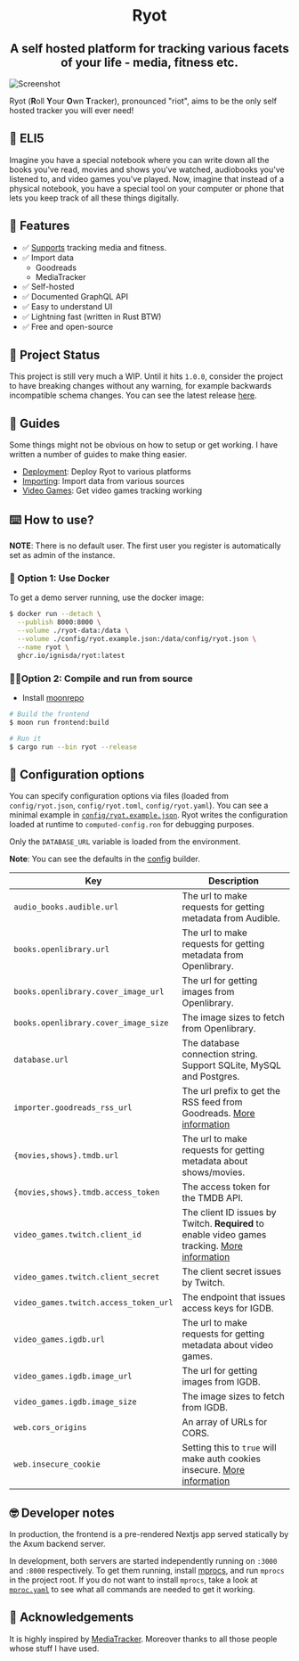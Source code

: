 <h1 align="center">Ryot</h1>

<h2 align="center">
  A self hosted platform for tracking various facets of your life - media,
  fitness etc.
</h2>

![Screenshot](/docs/assets/screenshot.png)

Ryot (**R**oll **Y**our **O**wn **T**racker), pronounced "riot", aims to be the
only self hosted tracker you will ever need!

## 📝 ELI5

Imagine you have a special notebook where you can write down all the books
you've read, movies and shows you've watched, audiobooks you've listened to, and
video games you've played. Now, imagine that instead of a physical notebook, you
have a special tool on your computer or phone that lets you keep track of all
these things digitally.

## 🚀 Features

- ✅ [Supports](https://github.com/IgnisDa/ryot/discussions/4) tracking media and fitness.
- ✅ Import data
  - Goodreads
  - MediaTracker
- ✅ Self-hosted
- ✅ Documented GraphQL API
- ✅ Easy to understand UI
- ✅ Lightning fast (written in Rust BTW)
- ✅ Free and open-source

## 🧪 Project Status

This project is still very much a WIP. Until it hits `1.0.0`, consider the project
to have breaking changes without any warning, for example backwards incompatible
schema changes. You can see the latest release
[here](https://github.com/IgnisDa/ryot/releases).

## 📖 Guides

Some things might not be obvious on how to setup or get working. I have written
a number of guides to make thing easier.

- [Deployment](/docs/guides/deployment.md): Deploy Ryot to various platforms
- [Importing](/docs/guides/importing.md): Import data from various sources
- [Video Games](/docs/guides/video-games.md): Get video games tracking working

## ⌨️  How to use?

**NOTE**: There is no default user. The first user you register is automatically
set as admin of the instance.

### 🐳 Option 1: Use Docker

To get a demo server running, use the docker image:

```bash
$ docker run --detach \
  --publish 8000:8000 \
  --volume ./ryot-data:/data \
  --volume ./config/ryot.example.json:/data/config/ryot.json \
  --name ryot \
  ghcr.io/ignisda/ryot:latest
```

### 🧑‍💻Option 2: Compile and run from source

- Install [moonrepo](https://moonrepo.dev/https://moonrepo.dev/)

```bash
# Build the frontend
$ moon run frontend:build

# Run it
$ cargo run --bin ryot --release
```

## 🔧 Configuration options

You can specify configuration options via files (loaded from `config/ryot.json`,
`config/ryot.toml`, `config/ryot.yaml`). You can see a minimal example in
[`config/ryot.example.json`](config/ryot.example.json). Ryot writes the
configuration loaded at runtime to `computed-config.ron` for debugging purposes.

Only the `DATABASE_URL` variable is loaded from the environment.

**Note**: You can see the defaults in the [config](apps/backend/src/config.rs)
builder.

| Key                                   | Description                                                                                                              |
| ------------------------------------- | ------------------------------------------------------------------------------------------------------------------------ |
| `audio_books.audible.url`             | The url to make requests for getting metadata from Audible.                                                              |
| `books.openlibrary.url`               | The url to make requests for getting metadata from Openlibrary.                                                          |
| `books.openlibrary.cover_image_url`   | The url for getting images from Openlibrary.                                                                             |
| `books.openlibrary.cover_image_size`  | The image sizes to fetch from Openlibrary.                                                                               |
| `database.url`                        | The database connection string. Support SQLite, MySQL and Postgres.                                                      |
| `importer.goodreads_rss_url`          | The url prefix to get the RSS feed from Goodreads. [More information](/docs/guides/importing.md)                                                                      |
| `{movies,shows}.tmdb.url`             | The url to make requests for getting metadata about shows/movies.                                                        |
| `{movies,shows}.tmdb.access_token`    | The access token for the TMDB API.                                                                                       |
| `video_games.twitch.client_id`        | The client ID issues by Twitch. **Required** to enable video games tracking. [More information](/docs/guides/video-games.md) |
| `video_games.twitch.client_secret`    | The client secret issues by Twitch.                                                                                      |
| `video_games.twitch.access_token_url` | The endpoint that issues access keys for IGDB.                                                                           |
| `video_games.igdb.url`                | The url to make requests for getting metadata about video games.                                                         |
| `video_games.igdb.image_url`          | The url for getting images from IGDB.                                                                                    |
| `video_games.igdb.image_size`         | The image sizes to fetch from IGDB.                                                                                      |
| `web.cors_origins`                    | An array of URLs for CORS.                                                                                               |
| `web.insecure_cookie`                 | Setting this to `true` will make auth cookies insecure. [More information](https://github.com/IgnisDa/ryot/issues/23#)   |

## 🤓 Developer notes

In production, the frontend is a pre-rendered Nextjs app served statically by the
Axum backend server.

In development, both servers are started independently running on `:3000` and 
`:8000` respectively. To get them running, install [mprocs](https://github.com/pvolok/mprocs),
and run `mprocs` in the project root. If you do not want to install `mprocs`,
take a look at [`mproc.yaml`](./mprocs.yaml) to see what all commands are
needed to get it working.

## 🙏 Acknowledgements

It is highly inspired by [MediaTracker](https://github.com/bonukai/MediaTracker).
Moreover thanks to all those people whose stuff I have used.
